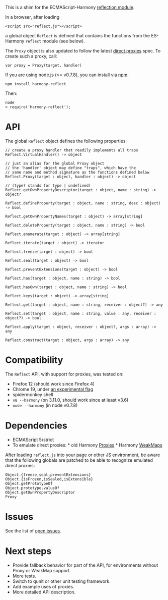 This is a shim for the ECMAScript-Harmony [reflection module](http://wiki.ecmascript.org/doku.php?id=harmony:reflect_api).

In a browser, after loading

    <script src="reflect.js"></script>

a global object `Reflect` is defined that contains the functions from the ES-Harmony `reflect` module (see below).

The `Proxy` object is also updated to follow the latest [direct proxies](http://wiki.ecmascript.org/doku.php?id=harmony:direct_proxies) spec. To create such a proxy, call:

    var proxy = Proxy(target, handler)
    
If you are using node.js (>= v0.7.8), you can install via [npm](http://npmjs.org):

    npm install harmony-reflect
    
Then:

    node
    > require('harmony-reflect');

API
===

The global `Reflect` object defines the following properties:

    // create a proxy handler that readily implements all traps
    Reflect.VirtualHandler() -> object

    // just an alias for the global Proxy object
    // the 'handler' object may define "traps", which have the
    // same name and method signature as the functions defined below
    Reflect.Proxy(target : object, handler : object) -> object

    // (type? stands for type | undefined)
    Reflect.getOwnPropertyDescriptor(target : object, name : string) -> object?
    
    Reflect.defineProperty(target : object, name : string, desc : object) -> bool
    
    Reflect.getOwnPropertyNames(target : object) -> array[string]
    
    Reflect.deleteProperty(target : object, name : string) -> bool
    
    Reflect.enumerate(target : object) -> array[string]
    
    Reflect.iterate(target : object) -> iterator
    
    Reflect.freeze(target : object) -> bool
    
    Reflect.seal(target : object) -> bool
    
    Reflect.preventExtensions(target : object) -> bool
    
    Reflect.has(target : object, name : string) -> bool
    
    Reflect.hasOwn(target : object, name : string) -> bool
    
    Reflect.keys(target : object) -> array[string]
    
    Reflect.get(target : object, name : string, receiver : object?) -> any
    
    Reflect.set(target : object, name : string, value : any, receiver : object?) -> bool
    
    Reflect.apply(target : object, receiver : object?, args : array) -> any
    
    Reflect.construct(target : object, args : array) -> any

Compatibility
=============

The `Reflect` API, with support for proxies, was tested on:

  * Firefox 12 (should work since Firefox 4)
  * Chrome 19, under [an experimental flag](http://www.2ality.com/2012/01/esnext-features.html)
  * spidermonkey shell
  * `v8 --harmony` (on 3.11.0, should work since at least v3.6)
  * `node --harmony` (in node v0.7.8)

Dependencies
============

  *  ECMAScript 5/strict
  *  To emulate direct proxies:
    *  old Harmony [Proxies](http://wiki.ecmascript.org/doku.php?id=harmony:proxies)
    *  Harmony [WeakMaps](http://wiki.ecmascript.org/doku.php?id=harmony:weak_maps)

After loading `reflect.js` into your page or other JS environment, be aware that the following globals are patched to be able to recognize emulated direct proxies:

    Object.{freeze,seal,preventExtensions}
    Object.{isFrozen,isSealed,isExtensible}
    Object.getPrototypeOf
    Object.prototype.valueOf
    Object.getOwnPropertyDescriptor
    Proxy

Issues
======

See the list of [open issues](https://github.com/tvcutsem/harmony-reflect/issues).

Next steps
==========

  *  Provide fallback behavior for part of the API, for environments without Proxy or WeakMap support.
  *  More tests.
  *  Switch to qunit or other unit testing framework.
  *  Add example uses of proxies.
  *  More detailed API description.
